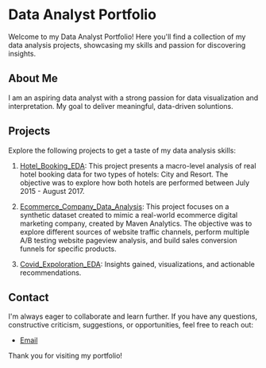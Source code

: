 # Data Analyst Portfolio

Welcome to my Data Analyst Portfolio! Here you'll find a collection of my data analysis projects, showcasing my skills and passion for discovering insights.


## About Me

I am an aspiring data analyst with a strong passion for data visualization and interpretation. My goal to deliver meaningful, data-driven soluntions.


## Projects

Explore the following projects to get a taste of my data analysis skills:

1. [Hotel_Booking_EDA](project_link): This project presents a macro-level analysis of real hotel booking data for two types of hotels: City and Resort.
   The objective was to explore how both hotels are performed between July 2015 - August 2017.
   
2. [Ecommerce_Company_Data_Analysis](project_link): This project focuses on a synthetic dataset created to mimic a real-world ecommerce digital marketing company, created by Maven Analytics.
   The objective was to explore different sources of website traffic channels, perform multiple A/B testing website pageview analysis, and build sales conversion funnels for specific products.

3. [Covid_Expoloration_EDA](SQLQuery1.sql): Insights gained, visualizations, and actionable recommendations.


## Contact

I'm always eager to collaborate and learn further. If you have any questions, constructive criticism, suggestions, or opportunities, feel free to reach out:

- [Email](abimael.enriquez@yahoo.com)

Thank you for visiting my portfolio!
